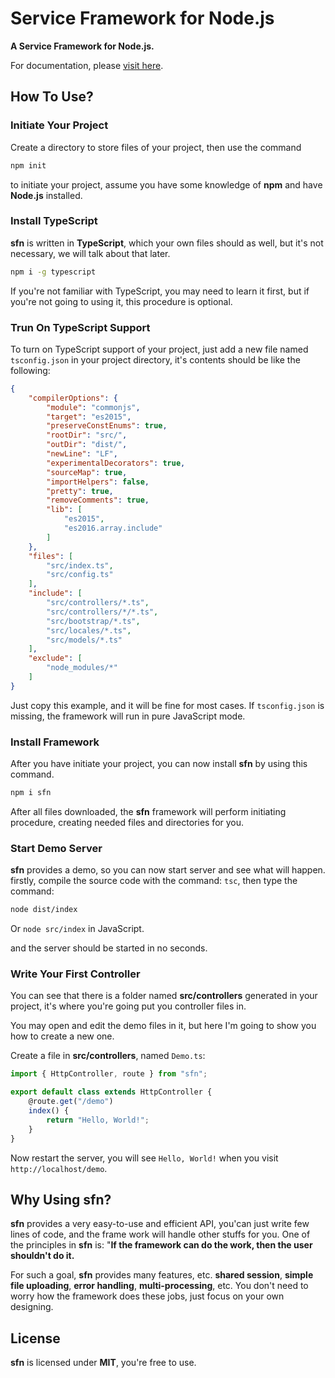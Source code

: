 # Service Framework for Node.js

**A Service Framework for Node.js.**

For documentation, please [visit here](http://hyurl.github.io/sfn).

## How To Use?

### Initiate Your Project

Create a directory to store files of your project, then use the command

```sh
npm init
```

to initiate your project, assume you have some knowledge of **npm** and have 
**Node.js** installed.

### Install TypeScript

**sfn** is written in **TypeScript**, which your own files should as well, 
but it's not necessary, we will talk about that later.

```sh
npm i -g typescript
```

If you're not familiar with TypeScript, you may need to learn it first, but 
if you're not going to using it, this procedure is optional.

### Trun On TypeScript Support

To turn on TypeScript support of your project, just add a new file named 
`tsconfig.json` in your project directory, it's contents should be like the 
following:

```json
{
    "compilerOptions": {
        "module": "commonjs",
        "target": "es2015",
        "preserveConstEnums": true,
        "rootDir": "src/",
        "outDir": "dist/",
        "newLine": "LF",
        "experimentalDecorators": true,
        "sourceMap": true,
        "importHelpers": false,
        "pretty": true,
        "removeComments": true,
        "lib": [
            "es2015",
            "es2016.array.include"
        ]
    },
    "files": [
        "src/index.ts",
        "src/config.ts"
    ],
    "include": [
        "src/controllers/*.ts",
        "src/controllers/*/*.ts",
        "src/bootstrap/*.ts",
        "src/locales/*.ts",
        "src/models/*.ts"
    ],
    "exclude": [
        "node_modules/*"
    ]
}
```

Just copy this example, and it will be fine for most cases. If `tsconfig.json`
is missing, the framework will run in pure JavaScript mode.

### Install Framework

After you have initiate your project, you can now install **sfn** by using 
this command.

```sh
npm i sfn
```

After all files downloaded, the **sfn** framework will perform initiating 
procedure, creating needed files and directories for you.

### Start Demo Server

**sfn** provides a demo, so you can now start server and see what will happen.
firstly, compile the source code with the command: `tsc`, then type the 
command:

```sh
node dist/index
```

Or `node src/index` in JavaScript.

and the server should be started in no seconds.

### Write Your First Controller

You can see that there is a folder named **src/controllers** generated in your 
project, it's where you're going put you controller files in.

You may open and edit the demo files in it, but here I'm going to show you how
to create a new one.

Create a file in **src/controllers**, named `Demo.ts`:

```typescript
import { HttpController, route } from "sfn";

export default class extends HttpController {
    @route.get("/demo")
    index() {
        return "Hello, World!";
    }
}
```

Now restart the server, you will see `Hello, World!` when you visit 
`http://localhost/demo`.

## Why Using **sfn**?

**sfn** provides a very easy-to-use and efficient API, you'can just write few 
lines of code, and the frame work will handle other stuffs for you. One of the
principles in **sfn** is: "**If the framework can do the work, then the user** 
**shouldn't do it.**

For such a goal, **sfn** provides many features, etc. **shared session**, 
**simple file uploading**, **error handling**, **multi-processing**, etc. You 
don't need to worry how the framework does these jobs, just focus on your own 
designing.

## License

**sfn** is licensed under **MIT**, you're free to use.